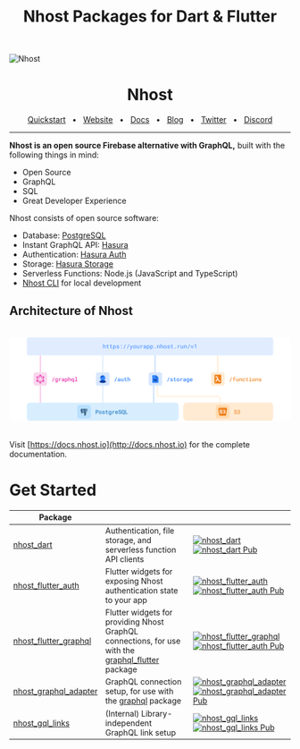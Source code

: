 # <div align="center">Nhost Packages for Dart & Flutter</div>
<br />

![Nhost](https://i.imgur.com/ZenoUlM.png)

<div align="center">

# Nhost

<a href="https://docs.nhost.io/#quickstart">Quickstart</a>
<span>&nbsp;&nbsp;•&nbsp;&nbsp;</span>
<a href="http://nhost.io/">Website</a>
<span>&nbsp;&nbsp;•&nbsp;&nbsp;</span>
<a href="https://docs.nhost.io">Docs</a>
<span>&nbsp;&nbsp;•&nbsp;&nbsp;</span>
<a href="https://nhost.io/blog">Blog</a>
<span>&nbsp;&nbsp;•&nbsp;&nbsp;</span>
<a href="https://twitter.com/nhost">Twitter</a>
<span>&nbsp;&nbsp;•&nbsp;&nbsp;</span>
<a href="https://nhost.io/discord">Discord</a>
<br />

  <hr />
</div>

**Nhost is an open source Firebase alternative with GraphQL,** built with the following things in mind:

- Open Source
- GraphQL
- SQL
- Great Developer Experience

Nhost consists of open source software:

- Database: [PostgreSQL](https://www.postgresql.org/)
- Instant GraphQL API: [Hasura](https://hasura.io/)
- Authentication: [Hasura Auth](https://github.com/nhost/hasura-auth/)
- Storage: [Hasura Storage](https://github.com/nhost/hasura-storage)
- Serverless Functions: Node.js (JavaScript and TypeScript)
- [Nhost CLI](https://docs.nhost.io/cli) for local development

## Architecture of Nhost

<div align="center">
  <br />
  <img src="https://github.com/nhost/nhost/raw/main/assets/nhost-diagram.png"/>
  <br />
  <br />
</div>

Visit [https://docs.nhost.io](http://docs.nhost.io) for the complete documentation.

# Get Started

| Package                                                 |                                                                                                                                               |                                                                                                                                                                                                                                                                                                                                                       |
| ------------------------------------------------------- | --------------------------------------------------------------------------------------------------------------------------------------------- | ----------------------------------------------------------------------------------------------------------------------------------------------------------------------------------------------------------------------------------------------------------------------------------------------------------------------------------------------------- |
| [nhost_dart](packages/nhost_dart)                       | Authentication, file storage, and serverless function API clients                                                                             | [![nhost_dart](https://github.com/nhost/nhost-dart/actions/workflows/test.nhost_dart.yaml/badge.svg)](https://github.com/nhost/nhost-dart/actions/workflows/test.nhost_dart.yaml) [![nhost_dart Pub](https://img.shields.io/pub/v/nhost_dart)](https://pub.dev/packages/nhost_dart)                                                                   |
| [nhost_flutter_auth](packages/nhost_flutter_auth)       | Flutter widgets for exposing Nhost authentication state to your app                                                                           | [![nhost_flutter_auth](https://github.com/nhost/nhost-dart/actions/workflows/test.nhost_flutter_auth.yaml/badge.svg)](https://github.com/nhost/nhost-dart/actions/workflows/test.nhost_flutter_auth.yaml) [![nhost_flutter_auth Pub](https://img.shields.io/pub/v/nhost_flutter_auth)](https://pub.dev/packages/nhost_flutter_auth)                   |
| [nhost_flutter_graphql](packages/nhost_flutter_graphql) | Flutter widgets for providing Nhost GraphQL connections, for use with the [graphql_flutter](https://pub.dev/packages/graphql_flutter) package | [![nhost_flutter_graphql](https://github.com/nhost/nhost-dart/actions/workflows/test.nhost_flutter_graphql.yaml/badge.svg)](https://github.com/nhost/nhost-dart/actions/workflows/test.nhost_flutter_graphql.yaml) [![nhost_flutter_auth Pub](https://img.shields.io/pub/v/nhost_flutter_graphql)](https://pub.dev/packages/nhost_flutter_graphql)    |
| [nhost_graphql_adapter](packages/nhost_graphql_adapter) | GraphQL connection setup, for use with the [graphql](https://pub.dev/packages/graphql) package                                                | [![nhost_graphql_adapter](https://github.com/nhost/nhost-dart/actions/workflows/test.nhost_graphql_adapter.yaml/badge.svg)](https://github.com/nhost/nhost-dart/actions/workflows/test.nhost_graphql_adapter.yaml) [![nhost_graphql_adapter Pub](https://img.shields.io/pub/v/nhost_graphql_adapter)](https://pub.dev/packages/nhost_graphql_adapter) |
| [nhost_gql_links](packages/nhost_gql_links)             | (Internal) Library-independent GraphQL link setup                                                                                             | [![nhost_gql_links](https://github.com/nhost/nhost-dart/actions/workflows/test.nhost_gql_links.yaml/badge.svg)](https://github.com/nhost/nhost-dart/actions/workflows/test.nhost_gql_links.yaml) [![nhost_gql_links Pub](https://img.shields.io/pub/v/nhost_gql_links)](https://pub.dev/packages/nhost_gql_links)                                     |
